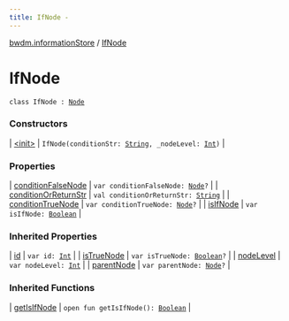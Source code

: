 ```yaml
---
title: IfNode - 
---
```


[bwdm.informationStore](../index.html) / [IfNode](./index.html)

# IfNode

`class IfNode : `[`Node`](../-node/index.html)

### Constructors

| [&lt;init&gt;](-init-.html) | `IfNode(conditionStr: `[`String`](https://kotlinlang.org/api/latest/jvm/stdlib/kotlin/-string/index.html)`, _nodeLevel: `[`Int`](https://kotlinlang.org/api/latest/jvm/stdlib/kotlin/-int/index.html)`)` |

### Properties

| [conditionFalseNode](condition-false-node.html) | `var conditionFalseNode: `[`Node`](../-node/index.html)`?` |
| [conditionOrReturnStr](condition-or-return-str.html) | `val conditionOrReturnStr: `[`String`](https://kotlinlang.org/api/latest/jvm/stdlib/kotlin/-string/index.html) |
| [conditionTrueNode](condition-true-node.html) | `var conditionTrueNode: `[`Node`](../-node/index.html)`?` |
| [isIfNode](is-if-node.html) | `var isIfNode: `[`Boolean`](https://kotlinlang.org/api/latest/jvm/stdlib/kotlin/-boolean/index.html) |

### Inherited Properties

| [id](../-node/id.html) | `var id: `[`Int`](https://kotlinlang.org/api/latest/jvm/stdlib/kotlin/-int/index.html) |
| [isTrueNode](../-node/is-true-node.html) | `var isTrueNode: `[`Boolean`](https://kotlinlang.org/api/latest/jvm/stdlib/kotlin/-boolean/index.html)`?` |
| [nodeLevel](../-node/node-level.html) | `var nodeLevel: `[`Int`](https://kotlinlang.org/api/latest/jvm/stdlib/kotlin/-int/index.html) |
| [parentNode](../-node/parent-node.html) | `var parentNode: `[`Node`](../-node/index.html)`?` |

### Inherited Functions

| [getIsIfNode](../-node/get-is-if-node.html) | `open fun getIsIfNode(): `[`Boolean`](https://kotlinlang.org/api/latest/jvm/stdlib/kotlin/-boolean/index.html) |


